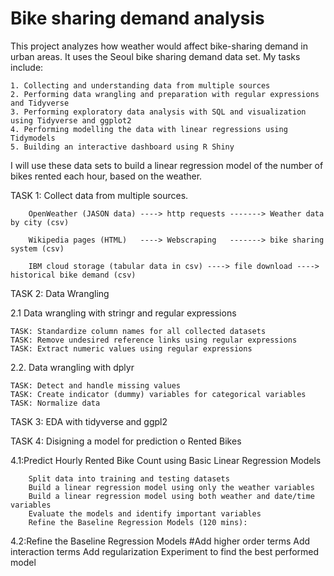 # Bike sharing demand analysis


This project analyzes how weather would affect bike-sharing demand in urban areas. It uses the Seoul bike sharing demand data set.
My tasks include:

    1. Collecting and understanding data from multiple sources
    2. Performing data wrangling and preparation with regular expressions and Tidyverse
    3. Performing exploratory data analysis with SQL and visualization using Tidyverse and ggplot2
    4. Performing modelling the data with linear regressions using Tidymodels
    5. Building an interactive dashboard using R Shiny


I will use these data sets to build a linear regression model of the number of bikes rented each hour, based on the weather.



TASK 1: Collect data from multiple sources.
        
        OpenWeather (JASON data) ----> http requests -------> Weather data by city (csv)
        
        Wikipedia pages (HTML)   ----> Webscraping   -------> bike sharing system (csv)
        
        IBM cloud storage (tabular data in csv) ----> file download ----> historical bike demand (csv)
        

TASK 2: Data Wrangling


2.1 Data wrangling with stringr and regular expressions 

    TASK: Standardize column names for all collected datasets
    TASK: Remove undesired reference links using regular expressions
    TASK: Extract numeric values using regular expressions

2.2. Data wrangling with dplyr 

    TASK: Detect and handle missing values
    TASK: Create indicator (dummy) variables for categorical variables
    TASK: Normalize data
    

TASK 3: EDA with tidyverse and ggpl2


TASK 4: Disigning a model for prediction o Rented Bikes

4.1:Predict Hourly Rented Bike Count using Basic Linear Regression Models

        Split data into training and testing datasets
        Build a linear regression model using only the weather variables
        Build a linear regression model using both weather and date/time variables
        Evaluate the models and identify important variables
        Refine the Baseline Regression Models (120 mins):


4.2:Refine the Baseline Regression Models
        #Add higher order terms
        Add interaction terms
        Add regularization
        Experiment to find the best performed model









        